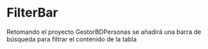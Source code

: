 # FilterBar
Retomando el proyecto GestorBDPersonas se añadirá una barra de búsqueda para filtrar el contenido de la tabla
